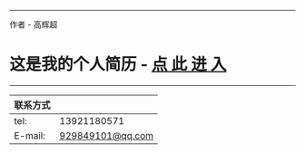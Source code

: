 




****

作者 - 高辉超

这是我的个人简历 - <a href="https://oct15-gao.github.io/vitae/vitae">点 此 进 入</a>
===========================
****

|联系方式||
|---|---
|tel:|13921180571
|E-mail: |929849101@qq.com
